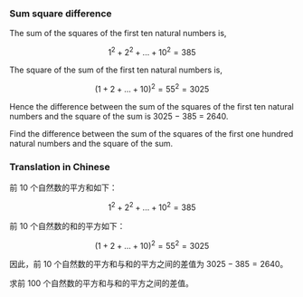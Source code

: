 ### Sum square difference

The sum of the squares of the first ten natural numbers is,

$$1^2 + 2^2 + ... + 10^2 = 385$$

The square of the sum of the first ten natural numbers is,

$$(1 + 2 + ... + 10)^2 = 55^2 = 3025$$

Hence the difference between the sum of the squares of the first ten natural numbers and the square of the sum is 3025 − 385 = 2640.

Find the difference between the sum of the squares of the first one hundred natural numbers and the square of the sum.

### Translation in Chinese

前 10 个自然数的平方和如下：

$$1^2 + 2^2 + ... + 10^2 = 385$$

前 10 个自然数的和的平方如下：

$$(1 + 2 + ... + 10)^2 = 55^2 = 3025$$

因此，前 10 个自然数的平方和与和的平方之间的差值为 $3025 − 385 = 2640$。

求前 100 个自然数的平方和与和的平方之间的差值。
